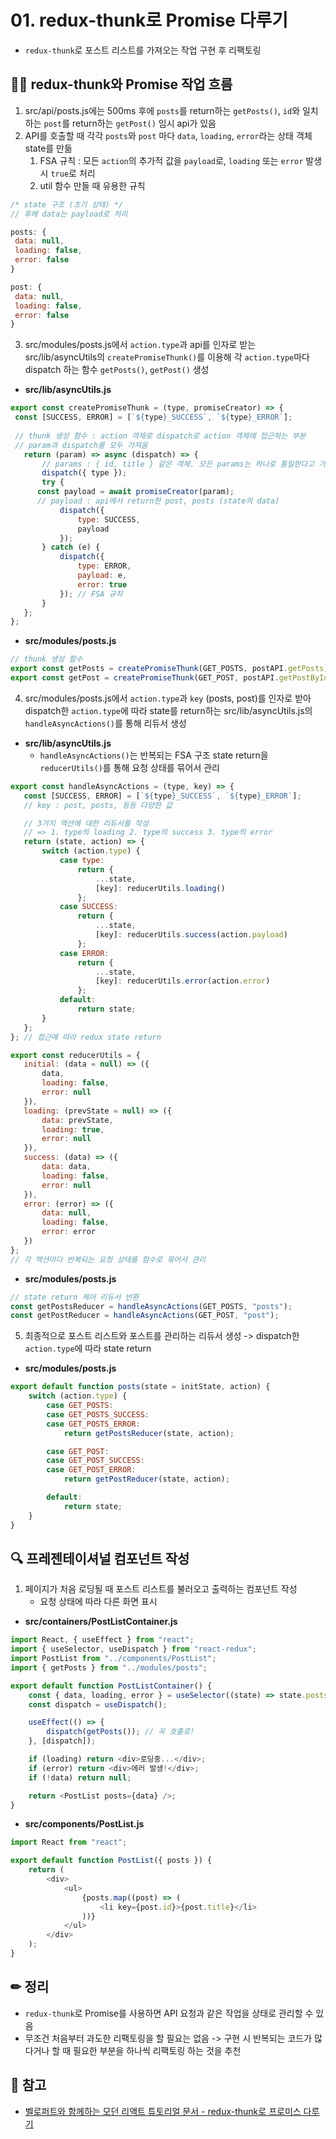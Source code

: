 # 01. redux-thunk로 Promise 다루기
* `redux-thunk`로 포스트 리스트를 가져오는 작업 구현 후 리팩토링

## 🏃‍♀️ redux-thunk와 Promise 작업 흐름
1. src/api/posts.js에는 500ms 후에 `posts`를 return하는 `getPosts()`, `id`와 일치하는 `post`를 return하는 `getPost()` 임시 api가 있음
2. API를 호출할 때 각각 `posts`와 `post` 마다 `data`, `loading`, `error`라는 상태 객체 state를 만듦
   1. FSA 규칙 : 모든 `action`의 추가적 값을 `payload`로, `loading` 또는 `error` 발생 시 `true`로 처리
   2. util 함수 만들 때 유용한 규칙
 ```javascript
 /* state 구조 (초기 상태) */
 // 후에 data는 payload로 처리

 posts: {
  data: null,
  loading: false,
  error: false
 }

 post: {
  data: null,
  loading: false,
  error: false
 }
 ```
 3. src/modules/posts.js에서 `action.type`과 api를 인자로 받는 src/lib/asyncUtils의 `createPromiseThunk()`를 이용해 각 `action.type`마다 dispatch 하는 함수 `getPosts()`, `getPost()` 생성
 * **src/lib/asyncUtils.js**
 ```javascript
 export const createPromiseThunk = (type, promiseCreator) => {
  const [SUCCESS, ERROR] = [`${type}_SUCCESS`, `${type}_ERROR`];
  
  // thunk 생성 함수 : action 객체로 dispatch로 action 객체에 접근하는 부분
  // param과 dispatch를 모두 가져옴
 	return (param) => async (dispatch) => {
 		// params : { id, title } 같은 객체. 모든 params는 하나로 통일한다고 가정
 		dispatch({ type });
 		try {
	   const payload = await promiseCreator(param);
	   // payload : api에서 return한 post, posts (state의 data)
 			dispatch({
 				type: SUCCESS,
 				payload
 			});
 		} catch (e) {
 			dispatch({
 				type: ERROR,
 				payload: e,
 				error: true
 			}); // FSA 규칙
 		}
 	};
 };
 ```
* **src/modules/posts.js**
 ```javascript
 // thunk 생성 함수
 export const getPosts = createPromiseThunk(GET_POSTS, postAPI.getPosts);
 export const getPost = createPromiseThunk(GET_POST, postAPI.getPostById);
 ```
4. src/modules/posts.js에서 `action.type`과 `key` (posts, post)를 인자로 받아 dispatch한 `action.type`에 따라 state를 return하는 src/lib/asyncUtils.js의 `handleAsyncActions()`를 통해 리듀서 생성
* **src/lib/asyncUtils.js**
  * `handleAsyncActions()`는 반복되는 FSA 구조 state return을 `reducerUtils()`를 통해 요청 상태를 묶어서 관리
 ```javascript
export const handleAsyncActions = (type, key) => {
	const [SUCCESS, ERROR] = [`${type}_SUCCESS`, `${type}_ERROR`];
	// key : post, posts, 등등 다양한 값

	// 3가지 액션에 대한 리듀서를 작성
	// => 1. type의 loading 2. type의 success 3. type의 error
	return (state, action) => {
		switch (action.type) {
			case type:
				return {
					...state,
					[key]: reducerUtils.loading()
				};
			case SUCCESS:
				return {
					...state,
					[key]: reducerUtils.success(action.payload)
				};
			case ERROR:
				return {
					...state,
					[key]: reducerUtils.error(action.error)
				};
			default:
				return state;
		}
	};
}; // 접근에 따라 redux state return

export const reducerUtils = {
	initial: (data = null) => ({
		data,
		loading: false,
		error: null
	}),
	loading: (prevState = null) => ({
		data: prevState,
		loading: true,
		error: null
	}),
	success: (data) => ({
		data: data,
		loading: false,
		error: null
	}),
	error: (error) => ({
		data: null,
		loading: false,
		error: error
	})
};
// 각 액션마다 반복되는 요청 상태를 함수로 묶어서 관리
 ```
 * **src/modules/posts.js**
 ```javascript
 // state return 제어 리듀서 반환
const getPostsReducer = handleAsyncActions(GET_POSTS, "posts");
const getPostReducer = handleAsyncActions(GET_POST, "post");
 ```
5. 최종적으로 포스트 리스트와 포스트를 관리하는 리듀서 생성 -> dispatch한 `action.type`에 따라 state return
* **src/modules/posts.js**
```javascript
export default function posts(state = initState, action) {
	switch (action.type) {
		case GET_POSTS:
		case GET_POSTS_SUCCESS:
		case GET_POSTS_ERROR:
			return getPostsReducer(state, action);

		case GET_POST:
		case GET_POST_SUCCESS:
		case GET_POST_ERROR:
			return getPostReducer(state, action);

		default:
			return state;
	}
}
```

## 🔍 프레젠테이셔널 컴포넌트 작성
1. 페이지가 처음 로딩될 때 포스트 리스트를 불러오고 출력하는 컴포넌트 작성
   * 요청 상태에 따라 다른 화면 표시
* **src/containers/PostListContainer.js**
```javascript
import React, { useEffect } from "react";
import { useSelector, useDispatch } from "react-redux";
import PostList from "../components/PostList";
import { getPosts } from "../modules/posts";

export default function PostListContainer() {
	const { data, loading, error } = useSelector((state) => state.posts.posts);
	const dispatch = useDispatch();

	useEffect(() => {
		dispatch(getPosts()); // 꼭 호출로!
	}, [dispatch]);

	if (loading) return <div>로딩중...</div>;
	if (error) return <div>에러 발생!</div>;
	if (!data) return null;

	return <PostList posts={data} />;
}
```
* **src/components/PostList.js**
```javascript
import React from "react";

export default function PostList({ posts }) {
	return (
		<div>
			<ul>
				{posts.map((post) => (
					<li key={post.id}>{post.title}</li>
				))}
			</ul>
		</div>
	);
}
```

## ✏ 정리
* `redux-thunk`로 Promise를 사용하면 API 요청과 같은 작업을 상태로 관리할 수 있음
* 무조건 처음부터 과도한 리팩토링을 할 필요는 없음 -> 구현 시 반복되는 코드가 많다거나 할 때 필요한 부분을 하나씩 리팩토링 하는 것을 추천

## 🔗 참고
* [벨로퍼트와 함께하는 모던 리액트 튜토리얼 문서 - redux-thunk로 프로미스 다루기](https://react.vlpt.us/redux-middleware/05-redux-thunk-with-promise.html)

